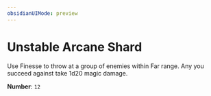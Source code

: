 ```yaml
---
obsidianUIMode: preview
---
```

# Unstable Arcane Shard

Use Finesse to throw at a group of enemies within Far range. Any you succeed against take 1d20 magic damage.

**Number**: `12`